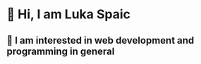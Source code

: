 # 👋 Hi, I am Luka Spaic
## 👀 I am interested in web development and programming in general

<!---
lukaspaic/lukaspaic is a ✨ special ✨ repository because its `README.md` (this file) appears on your GitHub profile.
You can click the Preview link to take a look at your changes.
--->
